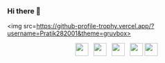 ### Hi there 👋

<!--
**Pratik282001/Pratik282001** is a ✨ _special_ ✨ repository because its `README.md` (this file) appears on your GitHub profile.

Here are some ideas to get you started:

- 🔭 I’m currently working on open cv
- 🌱 I’m currently learning data structure in cpp
- 🤔 I’m looking for help with applications of opencv
- 💬 Ask me about python
- ⚡ Fun fact: want to work on AOSP
-->
<img src=https://github-profile-trophy.vercel.app/?username=Pratik282001&theme=gruvbox>

<p align='center'>
<a href="https://www.linkedin.com/in/ikshitijsingh/"><img height="30" src="https://github.com/singhkshitij/singhkshitij/blob/master/linkedin.png?raw=true"></a>&nbsp;&nbsp;
<a href="https://twitter.com/ikshitijsingh"><img height="30" src="https://github.com/singhkshitij/singhkshitij/blob/master/twitter.png?raw=true"></a>&nbsp;&nbsp;
<a href="https://www.instagram.com/singh_kshitij/"><img height="30" src="https://github.com/singhkshitij/singhkshitij/blob/master/instagram.png?raw=true"></a>&nbsp;&nbsp;
<a href="mailto:singh_kshitij@yahoo.com"><img height="30" src="https://github.com/singhkshitij/singhkshitij/blob/master/mail.png?raw=true"></a>
<a href="https://mytrashcode.com"><img height="30" src="https://github.com/singhkshitij/singhkshitij/blob/master/blog.png?raw=true"></a>
</p>
